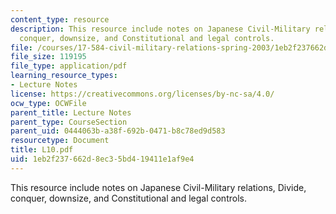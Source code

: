 ```yaml
---
content_type: resource
description: This resource include notes on Japanese Civil-Military relations, Divide,
  conquer, downsize, and Constitutional and legal controls.
file: /courses/17-584-civil-military-relations-spring-2003/1eb2f237662d8ec35bd419411e1af9e4_L10.pdf
file_size: 119195
file_type: application/pdf
learning_resource_types:
- Lecture Notes
license: https://creativecommons.org/licenses/by-nc-sa/4.0/
ocw_type: OCWFile
parent_title: Lecture Notes
parent_type: CourseSection
parent_uid: 0444063b-a38f-692b-0471-b8c78ed9d583
resourcetype: Document
title: L10.pdf
uid: 1eb2f237-662d-8ec3-5bd4-19411e1af9e4
---
```

This resource include notes on Japanese Civil-Military relations, Divide, conquer, downsize, and Constitutional and legal controls.